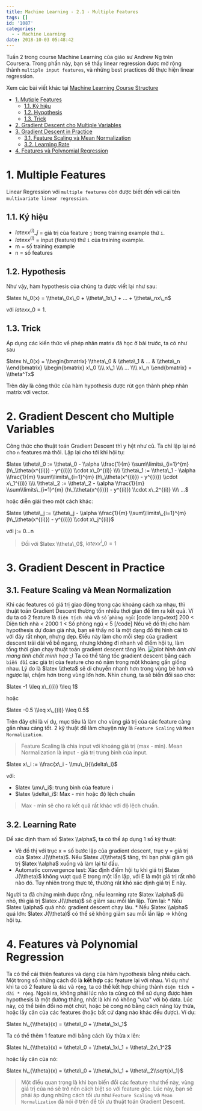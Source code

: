 ```yaml
---
title: Machine Learning - 2.1 - Multiple Features
tags: []
id: '1087'
categories:
  - - Machine Learning
date: 2018-10-03 05:48:42
---
```


Tuần 2 trong course Machine Learning của giáo sư Andrew Ng trên Coursera. Trong phần này, bạn sẽ thấy linear regression được mở rộng thành `multiple input features`, và những best practices để thực hiện linear regression.
<!-- more -->
Xem các bài viết khác tại [Machine Learning Course Structure](https://coding4food.net/machine-learning-course/)

*   [1\. Mutiple Features](#1-mutiple-features)
    *   [1.1. Ký hiệu](#11-ký-hiệu)
    *   [1.2. Hypothesis](#12-hypothesis)
    *   [1.3. Trick](#13-trick)
*   [2\. Gradient Descent cho Multiple Variables](#2-gradient-descent-cho-multiple-variables)
*   [3\. Gradient Descent in Practice](#3-gradient-descent-in-practice)
    *   [3.1. Feature Scaling và Mean Normalization](#31-feature-scaling-và-mean-normalization)
    *   [3.2. Learning Rate](#32-learning-rate)
*   [4\. Features và Polynomial Regression](#4-features-và-polynomial-regression)

# 1\. Multiple Features

Linear Regression với `multiple features` còn được biết đến với cái tên `multivariate linear regression`.

## 1.1. Ký hiệu

*   $latex x^{(i)}\_j$ = giá trị của feature `j` trong training example thứ `i`.
*   $latex x^{(i)}$ = input (feature) thứ `i` của training example.
*   m = số training example
*   n = số features

## 1.2. Hypothesis

Như vậy, hàm hypothesis của chúng ta được viết lại như sau:

$latex h\_0(x) = \\theta\_0x\_0 + \\theta\_1x\_1 + ... + \\theta\_nx\_n$

với $latex x\_0 = 1$.

## 1.3. Trick

Áp dụng các kiến thức về phép nhân matrix đã học ở bài trước, ta có như sau

$latex h\_0(x) = \\begin{bmatrix} \\theta\_0 & \\theta\_1 & ... & \\theta\_n \\end{bmatrix} \\begin{bmatrix} x\_0 \\\\ x\_1 \\\\ ... \\\\ x\_n \\end{bmatrix} = \\theta^Tx$

Trên đây là công thức của hàm hypothesis được rút gọn thành phép nhân matrix với vector.

# 2\. Gradient Descent cho Multiple Variables

Công thức cho thuật toán Gradient Descent thì y hệt như cũ. Ta chỉ lặp lại nó cho `n` features mà thôi. Lặp lại cho tới khi hội tụ:

$latex \\theta\_0 := \\theta\_0 - \\alpha \\frac{1}{m} \\sum\\limits\_{i=1}^{m} (h\_\\theta(x^{(i)}) - y^{(i)}) \\cdot x\_0^{(i)} \\\\ \\theta\_1 := \\theta\_1 - \\alpha \\frac{1}{m} \\sum\\limits\_{i=1}^{m} (h\_\\theta(x^{(i)}) - y^{(i)}) \\cdot x\_1^{(i)} \\\\ \\theta\_2 := \\theta\_2 - \\alpha \\frac{1}{m} \\sum\\limits\_{i=1}^{m} (h\_\\theta(x^{(i)}) - y^{(i)}) \\cdot x\_2^{(i)} \\\\ ...$

hoặc diễn giải theo một cách khác:

$latex \\theta\_j := \\theta\_j - \\alpha \\frac{1}{m} \\sum\\limits\_{i=1}^{m} (h\_\\theta(x^{(i)}) - y^{(i)}) \\cdot x\_j^{(i)}$

với j:= 0...n

> Đối với $latex \\theta\_0$, $latex x^i\_0 = 1$

# 3\. Gradient Descent in Practice

## 3.1. Feature Scaling và Mean Normalization

Khi các features có giá trị giao động trong các khoảng cách xa nhau, thì thuật toán Gradient Descent thường tốn nhiều thơi gian để tìm ra kết quả. Ví dụ ta có 2 feature là `diện tích nhà` và `số phòng ngủ`: \[code lang=text\] 200 < Diện tích nhà < 2000 1 < Số phòng ngủ < 5 \[/code\] Nếu vẽ đồ thị cho hàm hypothesis dự đoán giá nhà, bạn sẽ thấy nó là một dạng đồ thị hình cái tô với đáy rất nhọn, nhưng dẹp. Điều này làm cho mỗi step của gradient descent trải dài về bề ngang, nhưng không đi nhanh về điểm hội tụ, làm tổng thời gian chạy thuật toán gradient descent tăng lên. ![plot](https://i.imgur.com/DA49vil.png) _hình ảnh chỉ mang tính chất minh họa ;)_ Ta có thể tăng tốc gradient descent bằng cách `biến đổi` các giá trị của feature cho nó nằm trong một khoảng gần giống nhau. Lý do là $latex \\theta$ sẽ di chuyển nhanh hơn trong vùng bé hơn và ngược lại, chậm hơn trong vùng lớn hơn. Nhìn chung, ta sẽ biến đổi sao cho:

$latex -1 \\leq x\_{(i)} \\leq 1$

hoặc

$latex -0.5 \\leq x\_{(i)} \\leq 0.5$

Trên đây chỉ là ví dụ, mục tiêu là làm cho vùng giá trị của các feature càng gần nhau càng tốt. 2 kỹ thuật để làm chuyện này là `Feature Scaling` và `Mean Normalization`.

> Feature Scaling là chia input với khoảng giá trị (max - min). Mean Normalization là input - giá trị trung bình của input.

$latex x\_i := \\frac{x\_i - \\mu\_i}{\\delta\_i}$

với:

*   $latex \\mu\_i$: trung bình của feature i
*   $latex \\delta\_i$: Max - min hoặc độ lệch chuẩn

> Max - min sẽ cho ra kết quả rất khác với độ lệch chuẩn.

## 3.2. Learning Rate

Để xác định tham số $latex \\alpha$, ta có thể áp dụng 1 số kỹ thuật:

*   Vẽ đồ thị với trục x = số bước lặp của gradient descent, trục y = giá trị của $latex J(\\theta)$. Nếu $latex J(\\theta)$ tăng, thì bạn phải giảm giá trị $latex \\alpha$ xuống và làm lại từ đầu.
*   Automatic convergence test: Xác định điểm hội tụ khi giá trị $latex J(\\theta)$ không vượt quá E trong một lần lặp, với E là một giá trị rất nhỏ nào đó. Tuy nhiên trong thực tế, thường rất khó xác định giá trị E này.

Người ta đã chứng minh được rằng, nếu learning rate $latex \\alpha$ đủ nhỏ, thì giá trị $latex J(\\theta)$ sẽ giảm sau mỗi lần lặp. Túm lại: \* Nếu $latex \\alpha$ quá nhỏ: gradient descent chạy lâu. \* Nếu $latex \\alpha$ quá lớn: $latex J(\\theta)$ có thể sẽ không giảm sau mỗi lần lặp -> không hội tụ.

# 4\. Features và Polynomial Regression

Ta có thể cải thiện features và dạng của hàm hypothesis bằng nhiều cách. Một trong số những cách đó là **kết hợp** các feature lại với nhau. Ví dụ như khi ta có 2 feature là `dài` và `rộng`, ta có thể kết hợp chúng thành `diện tích = dài * rộng`. Ngoài ra, không phải lúc nào ta cũng có thể sử dụng được hàm hypothesis là một đường thẳng, nhất là khi nó không "vừa" với bộ data. Lúc này, có thể biến đổi nó một chút, hoặc bẻ cong nó bằng cách nâng lũy thừa, hoặc lấy căn của các features (hoặc bất cứ dạng nào khác đều được). Ví dụ:

$latex h\_{\\theta}(x) = \\theta\_0 + \\theta\_1x\_1$

Ta có thể thêm 1 feature mới bằng cách lũy thừa x lên:

$latex h\_{\\theta}(x) = \\theta\_0 + \\theta\_1x\_1 + \\theta\_2x\_1^2$

hoặc lấy căn của nó:

$latex h\_{\\theta}(x) = \\theta\_0 + \\theta\_1x\_1 + \\theta\_2\\sqrt{x\_1}$

> Một điều quan trọng là khi bạn biến đổi các feature như thế này, vùng giá trị của nó sẽ trở nên cách biệt so với feature gốc. Lúc này, bạn sẽ phải áp dụng những cách tối ưu như `Feature Scaling` và `Mean Normalization` đã nói ở trên để tối ưu thuật toán Gradient Descent.